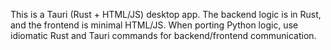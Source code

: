 <!-- Use this file to provide workspace-specific custom instructions to Copilot. For more details, visit https://code.visualstudio.com/docs/copilot/copilot-customization#_use-a-githubcopilotinstructionsmd-file -->

This is a Tauri (Rust + HTML/JS) desktop app. The backend logic is in Rust, and the frontend is minimal HTML/JS. When porting Python logic, use idiomatic Rust and Tauri commands for backend/frontend communication.
